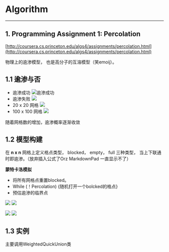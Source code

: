 # Algorithm
 

----------
## 1. Programming Assignment 1: Percolation
[http://coursera.cs.princeton.edu/algs4/assignments/percolation.html](http://coursera.cs.princeton.edu/algs4/assignments/percolation.html) 

物理上的逾渗模型， 也是高分子的互溶模型（笑emoij）。 



## 1.1 逾渗与否
- 逾渗成功
![逾渗成功](http://coursera.cs.princeton.edu/algs4/assignments/percolates-yes.png)
- 逾渗失败
![](http://coursera.cs.princeton.edu/algs4/assignments/percolates-no.png)
- 20 x 20 网格
![](http://coursera.cs.princeton.edu/algs4/assignments/percolation-threshold20.png)
- 100 x 100 网格
![](http://coursera.cs.princeton.edu/algs4/assignments/percolation-threshold100.png)

随着网格数的增加，逾渗概率逐渐收敛
## 1.2 模型构建
在 **n x n** 网格上定义格点类型， blocked， empty， full 三种类型， 当上下联通时即逾渗。（放弃插入公式了Orz MarkdownPad 一直显示不了）

**蒙特卡洛模拟**

- 将所有网格点重置blocked。
- While (！Percolation) {随机打开一个bolcked的格点}
- 预估逾渗的临界点




![](http://coursera.cs.princeton.edu/algs4/assignments/percolation-50.png) ![](http://coursera.cs.princeton.edu/algs4/assignments/percolation-100.png)

![](http://coursera.cs.princeton.edu/algs4/assignments/percolation-150.png) ![](http://coursera.cs.princeton.edu/algs4/assignments/percolation-204.png)

## 1.3 实例
主要调用WeightedQuickUnion类
